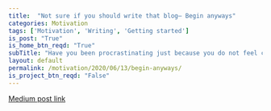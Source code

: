 ```yaml
---
title:  "Not sure if you should write that blog— Begin anyways"
categories: Motivation
tags: ['Motivation', 'Writing', 'Getting started']
is_post: "True"
is_home_btn_reqd: "True"
subTitle: "Have you been procrastinating just because you do not feel confident enough? If yes, then this post is for you. I am here to tell you, to motivate you, to push you to get started anyways. Do not bother about the results, just go for it."
layout: default
permalink: /motivation/2020/06/13/begin-anyways/
is_project_btn_reqd: "False"
---
```



[Medium post link](https://medium.com/@anuradha15/not-sure-if-you-should-write-that-blog-begin-anyways-d35aac370b64)
